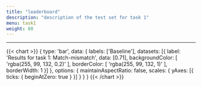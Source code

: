 ```yaml
---
title: "leaderboard"
description: "description of the test set for task 1"
menu: task1
weight: 80
---
```


---

{{< chart >}}
{
    type: 'bar',
    data: {
        labels: ['Baseline'],
        datasets: [{
            label: 'Results for task 1: Match-mismatch',
            data: [0.71],
            backgroundColor: [
                'rgba(255, 99, 132, 0.2)'
            ],
            borderColor: [
                'rgba(255, 99, 132, 1)'
            ],
            borderWidth: 1
        }]
    },
    options: {
        maintainAspectRatio: false,
        scales: {
            yAxes: [{
                ticks: {
                    beginAtZero: true
                }
            }]
        }
    }
}
{{< /chart >}}
